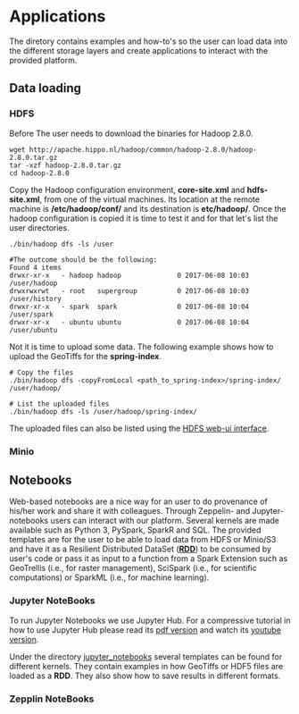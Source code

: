 # Applications

The diretory contains examples and how-to's so the user can load data into the different storage layers and create applications to interact with the provided platform.

## Data loading

### HDFS

Before The user needs to download the binaries for Hadoop 2.8.0.
```
wget http://apache.hippo.nl/hadoop/common/hadoop-2.8.0/hadoop-2.8.0.tar.gz
tar -xzf hadoop-2.8.0.tar.gz
cd hadoop-2.8.0
```
Copy the Hadoop configuration environment, **core-site.xml** and **hdfs-site.xml**, from one of the virtual machines. Its location at the remote machine is **/etc/hadoop/conf/** and its destination is **etc/hadoop/**.
Once the hadoop configuration is copied it is time to test it and for that let's list the user directories.
```
./bin/hadoop dfs -ls /user

#The outcome should be the following:
Found 4 items
drwxr-xr-x   - hadoop hadoop              0 2017-06-08 10:03 /user/hadoop
drwxrwxrwt   - root   supergroup          0 2017-06-08 10:03 /user/history
drwxr-xr-x   - spark  spark               0 2017-06-08 10:04 /user/spark
drwxr-xr-x   - ubuntu ubuntu              0 2017-06-08 10:04 /user/ubuntu
```

Not it is time to upload some data. The following example shows how to upload the GeoTiffs for the **spring-index**.
```
# Copy the files
./bin/hadoop dfs -copyFromLocal <path_to_spring-index>/spring-index/ /user/hadoop/

# List the uploaded files
./bin/hadoop dfs -ls /user/hadoop/spring-index/
```

The uploaded files can also be listed using the [HDFS web-ui interface](https://github.com/nlesc-sherlock/emma/blob/223f93d91b63399cded51c52faa375ad77601fbd/hadoop.md#hadoop).

### Minio


## Notebooks

Web-based notebooks are a nice way for an user to do provenance of his/her work and share it with colleagues. Through Zeppelin- and Jupyter- notebooks users can interact with our platform. Several kernels are made available such as Python 3, PySpark, SparkR and SQL. The provided templates are for the user to be able to load data from HDFS or Minio/S3 and have it as a Resilient Distributed DataSet ([**RDD**](https://spark.apache.org/docs/latest/programming-guide.html#resilient-distributed-datasets-rdds)) to be consumed by user's code or pass it as input to a function from a Spark Extension such as GeoTrellis (i.e., for raster management), SciSpark (i.e., for scientific computations) or SparkML (i.e., for machine learning).

### Jupyter NoteBooks
To run Jupyter Notebooks we use Jupyter Hub. For a compressive tutorial in how to use Jupyter Hub please read its [pdf version](https://github.com/jupyterhub/jupyterhub-tutorial/blob/master/JupyterHub.pdf) and watch its [youtube version](https://youtu.be/gSVvxOchT8Y).

Under the directory [jupyter_notebooks](./notebooks/) several templates can be found for different kernels. They contain examples in how GeoTiffs or HDF5 files are loaded as a **RDD**. They also show how to save results in different formats.

### Zepplin NoteBooks

